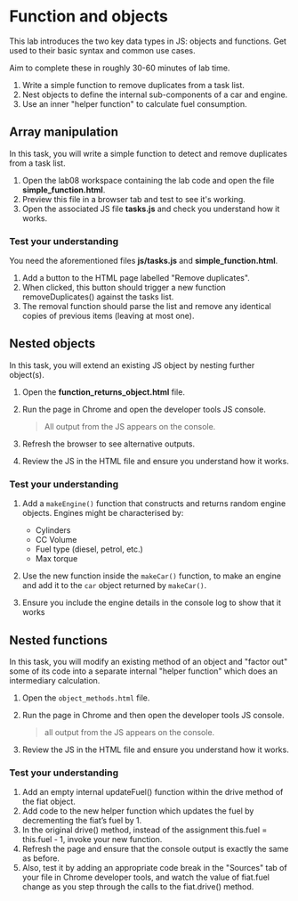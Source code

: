 # Function and objects

This lab introduces the two key data types in JS: objects and functions. Get used to their basic syntax and common use cases.

Aim to complete these in roughly 30-60 minutes of lab time.

1. Write a simple function to remove duplicates from a task list.
2. Nest objects to define the internal sub-components of a car and engine.
3. Use an inner "helper function" to calculate fuel consumption.

## Array manipulation

In this task, you will write a simple function to detect and remove duplicates from a task list.

1. Open the lab08 workspace containing the lab code and open the file **simple_function.html**. 
2. Preview this file in a browser tab and test to see it's working.
3. Open the associated JS file **tasks.js** and check you understand how it works.

### Test your understanding

You need the aforementioned files **js/tasks.js** and **simple_function.html**.

1. Add a button to the HTML page labelled "Remove duplicates".
2. When clicked, this button should trigger a new function removeDuplicates() against the tasks list.
3. The removal function should parse the list and remove any identical copies of previous items (leaving at most one).

## Nested objects

In this task, you will extend an existing JS object by nesting further object(s).

1. Open the **function_returns_object.html**  file.
2. Run the page in Chrome and open the developer tools JS console.
    
    > All output from the JS appears on the console.
    
3. Refresh the browser to see alternative outputs.
4. Review the JS in the HTML file and ensure you understand how it works.

### Test your understanding

1. Add a `makeEngine()` function that constructs and returns random engine objects. Engines might be characterised by:
    
    - Cylinders
    - CC Volume
    - Fuel type (diesel, petrol, etc.)
    - Max torque
    
2. Use the new function inside the `makeCar()` function, to make an engine and add it to the `car` object returned by `makeCar()`.
3. Ensure you include the engine details in the console log to show that it works

## Nested functions

In this task, you will modify an existing method of an object and "factor out" some of its code into a separate internal "helper function" which does an intermediary calculation.

1. Open the `object_methods.html` file.
2. Run the page in Chrome and then open the developer tools JS console.
    
    > all output from the JS appears on the console.
    
3. Review the JS in the HTML file and ensure you understand how it works.

### Test your understanding

1. Add an empty internal updateFuel() function within the drive method of the fiat object.
2. Add code to the new helper function which updates the fuel by decrementing the fiat’s fuel by 1.
3. In the original drive() method, instead of the assignment this.fuel = this.fuel - 1, invoke your new function.
4. Refresh the page and ensure that the console output is exactly the same as before.
5. Also, test it by adding an appropriate code break in the "Sources" tab of your file in Chrome developer tools, and watch the value of fiat.fuel change as you step through the calls to the fiat.drive() method.
